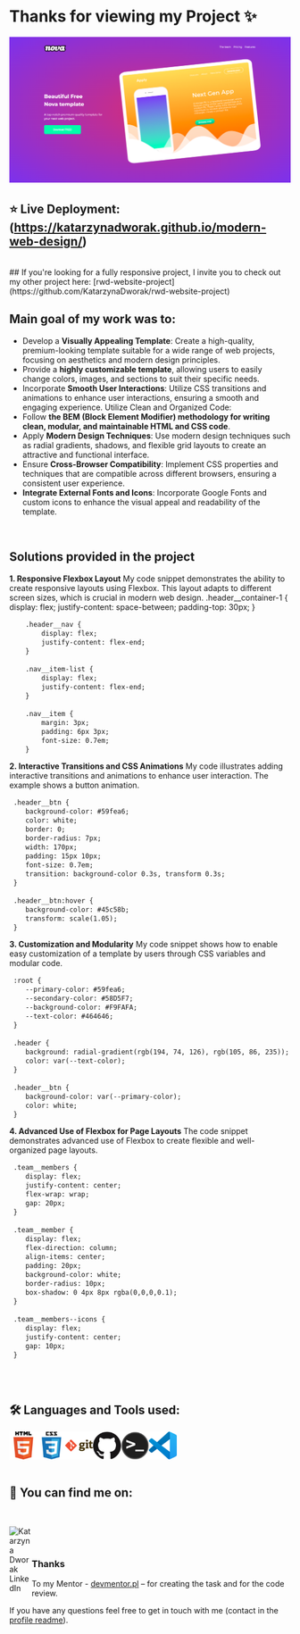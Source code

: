 # Thanks for viewing my Project ✨

![ a main page screenshot](./images/screen2.png)
<br />

## :star: Live Deployment: (https://katarzynadworak.github.io/modern-web-design/)
<br />
## If you're looking for a fully responsive project, I invite you to check out my other project here: [rwd-website-project](https://github.com/KatarzynaDworak/rwd-website-project)

<br />

## Main goal of my work was to:
- Develop a **Visually Appealing Template**: Create a high-quality, premium-looking template suitable for a wide range of web projects, focusing on aesthetics and modern design principles.
- Provide a **highly customizable template**, allowing users to easily change colors, images, and sections to suit their specific needs.
- Incorporate **Smooth User Interactions**: Utilize CSS transitions and animations to enhance user interactions, ensuring a smooth and engaging experience. Utilize Clean and Organized Code:
- Follow **the BEM (Block Element Modifier) methodology for writing clean, modular, and maintainable HTML and CSS code**.
- Apply **Modern Design Techniques**: Use modern design techniques such as radial gradients, shadows, and flexible grid layouts to create an attractive and functional interface.
- Ensure **Cross-Browser Compatibility**: Implement CSS properties and techniques that are compatible across different browsers, ensuring a consistent user experience.
- **Integrate External Fonts and Icons**: Incorporate Google Fonts and custom icons to enhance the visual appeal and readability of the template.
<br />

## Solutions provided in the project
**1. Responsive Flexbox Layout** My code snippet demonstrates the ability to create responsive layouts using Flexbox. This layout adapts to different screen sizes, which is crucial in modern web design.
        .header__container-1 {
            display: flex;
            justify-content: space-between;
            padding-top: 30px;
        }
        
        .header__nav {
            display: flex;
            justify-content: flex-end;
        }
        
        .nav__item-list {
            display: flex;
            justify-content: flex-end;
        }
        
        .nav__item {
            margin: 3px;
            padding: 6px 3px;
            font-size: 0.7em;
        }


**2. Interactive Transitions and CSS Animations** My code illustrates adding interactive transitions and animations to enhance user interaction. The example shows a button animation.

     .header__btn {
        background-color: #59fea6;
        color: white;
        border: 0;
        border-radius: 7px;
        width: 170px;
        padding: 15px 10px;
        font-size: 0.7em;
        transition: background-color 0.3s, transform 0.3s;
     }
    
     .header__btn:hover {
        background-color: #45c58b;
        transform: scale(1.05);
     }

**3. Customization and Modularity** My code snippet shows how to enable easy customization of a template by users through CSS variables and modular code.

     :root {
        --primary-color: #59fea6;
        --secondary-color: #58D5F7;
        --background-color: #F9FAFA;
        --text-color: #464646;
     }
    
     .header {
        background: radial-gradient(rgb(194, 74, 126), rgb(105, 86, 235));
        color: var(--text-color);
     }
    
     .header__btn {
        background-color: var(--primary-color);
        color: white;
     }

**4. Advanced Use of Flexbox for Page Layouts** The code snippet demonstrates advanced use of Flexbox to create flexible and well-organized page layouts.

     .team__members {
        display: flex;
        justify-content: center;
        flex-wrap: wrap;
        gap: 20px;
     }
    
     .team__member {
        display: flex;
        flex-direction: column;
        align-items: center;
        padding: 20px;
        background-color: white;
        border-radius: 10px;
        box-shadow: 0 4px 8px rgba(0,0,0,0.1);
     }
    
     .team__members--icons {
        display: flex;
        justify-content: center;
        gap: 10px;
     }

<br />
<br />

## 🛠️ Languages and Tools used: 


<img align="left" alt="HTML5" width="50px" src="https://raw.githubusercontent.com/github/explore/80688e429a7d4ef2fca1e82350fe8e3517d3494d/topics/html/html.png" />

<img align="left" alt="CSS3" width="50px" src="https://raw.githubusercontent.com/github/explore/80688e429a7d4ef2fca1e82350fe8e3517d3494d/topics/css/css.png" />

<img align="left" alt="Git" width="50px" src="https://raw.githubusercontent.com/github/explore/80688e429a7d4ef2fca1e82350fe8e3517d3494d/topics/git/git.png" />

<img align="left" alt="GitHub" width="50px" src="https://raw.githubusercontent.com/github/explore/78df643247d429f6cc873026c0622819ad797942/topics/github/github.png" />

<img align="left" alt="Terminal" width="50px" src="https://raw.githubusercontent.com/github/explore/80688e429a7d4ef2fca1e82350fe8e3517d3494d/topics/terminal/terminal.png" />

<img align="left" alt="Visual Studio Code" width="50px" src="https://raw.githubusercontent.com/github/explore/80688e429a7d4ef2fca1e82350fe8e3517d3494d/topics/visual-studio-code/visual-studio-code.png" />

<br />
<br />
<br />
<br />

## :blue_heart:  You can find me on: 
<br />

[<img align="left" alt="Katarzyna Dworak LinkedIn" width="40px" src="https://cdn.jsdelivr.net/npm/simple-icons@v3/icons/linkedin.svg" />](https://www.linkedin.com/in/katarzynadworakk/)

<br /> 
<br />

### Thanks
To my Mentor - [devmentor.pl](https://devmentor.pl/) – for creating the task and for the code review.

If you have any questions feel free to get in touch with me (contact in the [profile readme](https://github.com/katarzynadworak)).
